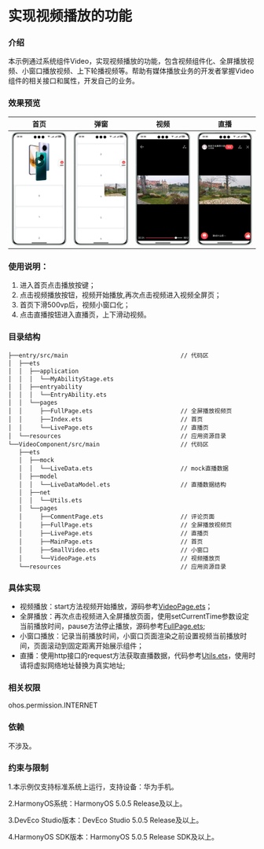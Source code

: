 # 实现视频播放的功能

### 介绍

本示例通过系统组件Video，实现视频播放的功能，包含视频组件化、全屏播放视频、小窗口播放视频、上下轮播视频等。帮助有媒体播放业务的开发者掌握Video组件的相关接口和属性，开发自己的业务。

### 效果预览
| 首页                                    | 弹窗                                            | 视频                                     | 直播                                           |
|---------------------------------------|-----------------------------------------------|----------------------------------------|----------------------------------------------|
| ![home](screenshots/devices/home.png) | ![play1](screenshots/devices/small_video.png) | ![play1](screenshots/devices/full.png) | ![play1](screenshots/devices/live_video.png) |

### 使用说明：
1. 进入首页点击播放按键；
2. 点击视频播放按钮，视频开始播放,再次点击视频进入视频全屏页；
3. 首页下滑500vp后，视频小窗口化；
4. 点击直播按钮进入直播页，上下滑动视频。

### 目录结构
```
├──entry/src/main                                // 代码区
│  ├──ets
│  │  ├──application
│  │  │  └──MyAbilityStage.ets
│  │  ├──entryability
│  │  │  └──EntryAbility.ets 
│  │  └──pages
│  │     ├──FullPage.ets                         // 全屏播放视频页
│  │     ├──Index.ets                            // 首页
│  │     └──LivePage.ets                         // 直播页
│  └──resources                                  // 应用资源目录
└──VideoComponent/src/main                       // 代码区
   ├──ets
   │  ├──mock
   │  │  └──LiveData.ets                         // mock直播数据
   │  ├──model
   │  │  └──LiveDataModel.ets                    // 直播数据结构
   │  ├──net
   │  │  └──Utils.ets
   │  └──pages
   │     ├──CommentPage.ets                      // 评论页面
   │     ├──FullPage.ets                         // 全屏播放视频页
   │     ├──LivePage.ets                         // 直播页
   │     ├──MainPage.ets                         // 首页
   │     ├──SmallVideo.ets                       // 小窗口
   │     └──VideoPage.ets                        // 视频播放页
   └──resources                                  // 应用资源目录
```
### 具体实现
  + 视频播放：start方法视频开始播放，源码参考[VideoPage.ets](VideoComponent/src/main/ets/components/pages/VideoPage.ets)；
  + 全屏播放：再次点击视频进入全屏播放页面，使用setCurrentTime参数设定当前播放时间，pause方法停止播放，源码参考[FullPage.ets](VideoComponent/src/main/ets/components/pages/FullPage.ets);
  + 小窗口播放：记录当前播放时间，小窗口页面渲染之前设置视频当前播放时间，页面滚动到固定距离开始展示组件；
  + 直播：使用http接口的request方法获取直播数据，代码参考[Utils.ets](VideoComponent/src/main/ets/components/net/Utils.ets)，使用时请将虚拟网络地址替换为真实地址;

### 相关权限

ohos.permission.INTERNET

### 依赖

不涉及。

### 约束与限制

1.本示例仅支持标准系统上运行，支持设备：华为手机。

2.HarmonyOS系统：HarmonyOS 5.0.5 Release及以上。

3.DevEco Studio版本：DevEco Studio 5.0.5 Release及以上。

4.HarmonyOS SDK版本：HarmonyOS 5.0.5 Release SDK及以上。

